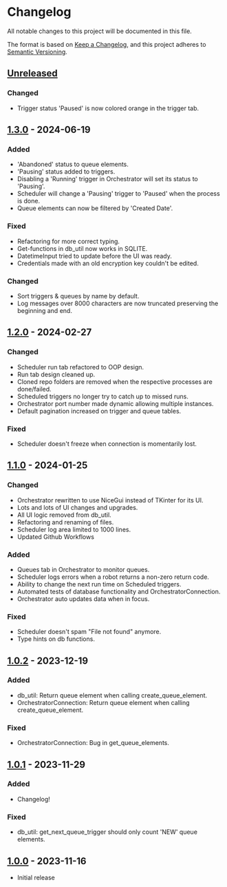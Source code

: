 # Changelog

All notable changes to this project will be documented in this file.

The format is based on [Keep a Changelog](https://keepachangelog.com/en/1.0.0/),
and this project adheres to [Semantic Versioning](https://semver.org/spec/v2.0.0.html).

## [Unreleased]

### Changed

- Trigger status 'Paused' is now colored orange in the trigger tab.

## [1.3.0] - 2024-06-19

### Added

- 'Abandoned' status to queue elements.
- 'Pausing' status added to triggers.
- Disabling a 'Running' trigger in Orchestrator will set its status to 'Pausing'.
- Scheduler will change a 'Pausing' trigger to 'Paused' when the process is done.
- Queue elements can now be filtered by 'Created Date'.

### Fixed

- Refactoring for more correct typing.
- Get-functions in db_util now works in SQLITE.
- DatetimeInput tried to update before the UI was ready.
- Credentials made with an old encryption key couldn't be edited.

### Changed

- Sort triggers & queues by name by default.
- Log messages over 8000 characters are now truncated preserving the beginning and end.

## [1.2.0] - 2024-02-27

### Changed

- Scheduler run tab refactored to OOP design.
- Run tab design cleaned up.
- Cloned repo folders are removed when the respective processes are done/failed.
- Scheduled triggers no longer try to catch up to missed runs.
- Orchestrator port number made dynamic allowing multiple instances.
- Default pagination increased on trigger and queue tables.

### Fixed

- Scheduler doesn't freeze when connection is momentarily lost.

## [1.1.0] - 2024-01-25

### Changed

- Orchestrator rewritten to use NiceGui instead of TKinter for its UI.
- Lots and lots of UI changes and upgrades.
- All UI logic removed from db_util.
- Refactoring and renaming of files.
- Scheduler log area limited to 1000 lines.
- Updated Github Workflows

### Added

- Queues tab in Orchestrator to monitor queues.
- Scheduler logs errors when a robot returns a non-zero return code.
- Ability to change the next run time on Scheduled triggers.
- Automated tests of database functionality and OrchestratorConnection.
- Orchestrator auto updates data when in focus.


### Fixed

- Scheduler doesn't spam "File not found" anymore.
- Type hints on db functions.


## [1.0.2] - 2023-12-19

### Added

- db_util: Return queue element when calling create_queue_element.
- OrchestratorConnection: Return queue element when calling create_queue_element.

### Fixed

- OrchestratorConnection: Bug in get_queue_elements.

## [1.0.1] - 2023-11-29

### Added

- Changelog!

### Fixed

- db_util: get_next_queue_trigger should only count 'NEW' queue elements.

## [1.0.0] - 2023-11-16

- Initial release

[Unreleased]: https://github.com/itk-dev-rpa/OpenOrchestrator/compare/1.3.0...HEAD
[1.3.0]: https://github.com/itk-dev-rpa/OpenOrchestrator/releases/tag/1.3.0
[1.2.0]: https://github.com/itk-dev-rpa/OpenOrchestrator/releases/tag/1.2.0
[1.1.0]: https://github.com/itk-dev-rpa/OpenOrchestrator/releases/tag/1.1.0
[1.0.2]: https://github.com/itk-dev-rpa/OpenOrchestrator/releases/tag/1.0.2
[1.0.1]: https://github.com/itk-dev-rpa/OpenOrchestrator/releases/tag/1.0.1
[1.0.0]: https://github.com/itk-dev-rpa/OpenOrchestrator/releases/tag/1.0.0
